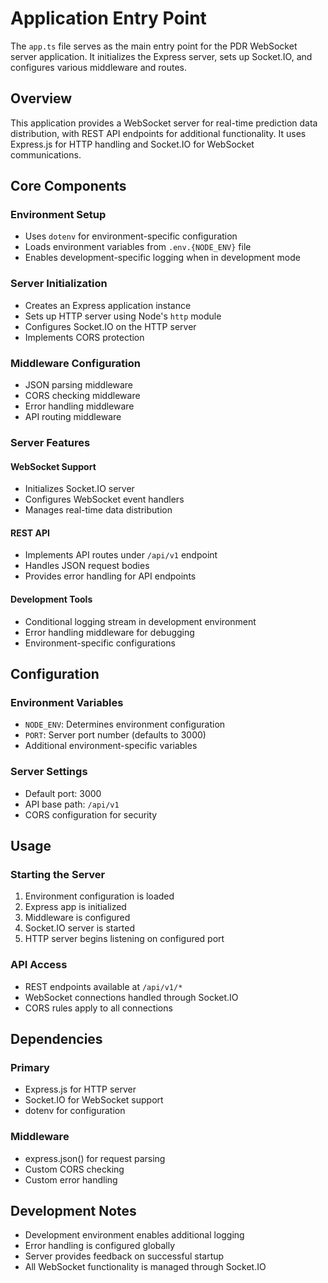 # Application Entry Point

The `app.ts` file serves as the main entry point for the PDR WebSocket server application. It initializes the Express server, sets up Socket.IO, and configures various middleware and routes.

## Overview

This application provides a WebSocket server for real-time prediction data distribution, with REST API endpoints for additional functionality. It uses Express.js for HTTP handling and Socket.IO for WebSocket communications.

## Core Components

### Environment Setup
- Uses `dotenv` for environment-specific configuration
- Loads environment variables from `.env.{NODE_ENV}` file
- Enables development-specific logging when in development mode

### Server Initialization
- Creates an Express application instance
- Sets up HTTP server using Node's `http` module
- Configures Socket.IO on the HTTP server
- Implements CORS protection

### Middleware Configuration
- JSON parsing middleware
- CORS checking middleware
- Error handling middleware
- API routing middleware

### Server Features

#### WebSocket Support
- Initializes Socket.IO server
- Configures WebSocket event handlers
- Manages real-time data distribution

#### REST API
- Implements API routes under `/api/v1` endpoint
- Handles JSON request bodies
- Provides error handling for API endpoints

#### Development Tools
- Conditional logging stream in development environment
- Error handling middleware for debugging
- Environment-specific configurations

## Configuration

### Environment Variables
- `NODE_ENV`: Determines environment configuration
- `PORT`: Server port number (defaults to 3000)
- Additional environment-specific variables

### Server Settings
- Default port: 3000
- API base path: `/api/v1`
- CORS configuration for security

## Usage

### Starting the Server
1. Environment configuration is loaded
2. Express app is initialized
3. Middleware is configured
4. Socket.IO server is started
5. HTTP server begins listening on configured port

### API Access
- REST endpoints available at `/api/v1/*`
- WebSocket connections handled through Socket.IO
- CORS rules apply to all connections

## Dependencies

### Primary
- Express.js for HTTP server
- Socket.IO for WebSocket support
- dotenv for configuration

### Middleware
- express.json() for request parsing
- Custom CORS checking
- Custom error handling

## Development Notes

- Development environment enables additional logging
- Error handling is configured globally
- Server provides feedback on successful startup
- All WebSocket functionality is managed through Socket.IO
